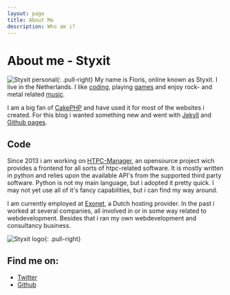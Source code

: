 ```yaml
---
layout: page
title: About Me
description: Who am i?
---
```


# About me - Styxit

![Styxit personal](https://en.gravatar.com/avatar/91adfbdc92f75b09460b9600674dd663?s=200){: .pull-right}
My name is Floris, online known as Styxit. I live in the Netherlands. I like [coding](https://github.com/styxit), playing [games](http://psnprofiles.com/styxit) and enjoy rock- and metal related [music](http://www.last.fm/user/twenty-2-choke).

I am a big fan of [CakePHP](http://cakephp.org/) and have used it for most of the websites i created. For this blog i wanted something new and went with [Jekyll](http://jekyllrb.com/) and [Github pages](http://pages.github.com/).

## Code

Since 2013 i am working on [HTPC-Manager](http://htpc.io), an opensource project wich provides a frontend for all sorts of htpc-related software. It is mostly written in python and relies upon the available API's from the supported third party software. Python is not my main language, but i adopted it pretty quick. I may not yet use all of it's fancy capabilities, but i can find my way around.

I am currently employed at [Exonet](http://www.exonet.nl), a Dutch hosting provider. In the past i worked at several companies, all involved in or in some way related to webdevelopment. Besides that i ran my own webdevelopment and consultancy business.

![Styxit logo](https://en.gravatar.com/avatar/1865f4f4c943819629c67dc60f126e7e?s=100){: .pull-right}

## Find me on:
- [Twitter](https://twitter.com/styxit)
- [Github](https://github.com/styxit)
